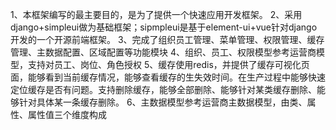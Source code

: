 1、本框架编写的最主要目的，是为了提供一个快速应用开发框架。
2、采用django+simpleui做为基础框架；sipmpleui是基于element-ui+vue针对django开发的一个开源前端框架。
3、完成了组织员工管理、菜单管理、权限管理、缓存管理、主数据配置、区域配置等功能模块
4、组织、员工、权限模型参考运营商模型，支持对员工、岗位、角色授权
5、缓存使用redis，并提供了缓存可视化页面，能够看到当前缓存情况，能够查看缓存的生失效时间。在生产过程中能够快速定位缓存是否有问题。支持删除缓存，能够全部删除、能够针对某类缓存删除、能够针对具体某一条缓存删除。
6、主数据模型参考运营商主数据模型，由类、属性、属性值三个维度构成

